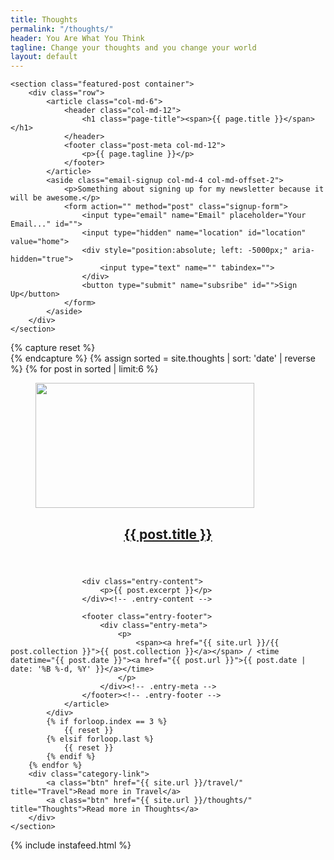 ```yaml
---
title: Thoughts
permalink: "/thoughts/"
header: You Are What You Think
tagline: Change your thoughts and you change your world
layout: default
---
```


    <section class="featured-post container">
        <div class="row">
            <article class="col-md-6">
                <header class="col-md-12">
                    <h1 class="page-title"><span>{{ page.title }}</span></h1>
                </header>
                <footer class="post-meta col-md-12">
                    <p>{{ page.tagline }}</p>
                </footer>
            </article>
            <aside class="email-signup col-md-4 col-md-offset-2">
                <p>Something about signing up for my newsletter because it will be awesome.</p>
                <form action="" method="post" class="signup-form">
                    <input type="email" name="Email" placeholder="Your Email..." id="">
                    <input type="hidden" name="location" id="location" value="home">
                    <div style="position:absolute; left: -5000px;" aria-hidden="true">
                        <input type="text" name="" tabindex="">
                    </div>
                    <button type="submit" name="subsribe" id="">Sign Up</button>
                </form>
            </aside>
        </div>
    </section>
</header>
<main class="container" id="" role="main">
    <section class="row" id="posts-row">
        {% capture reset %}<div class="reset"></div>{% endcapture %}
        {% assign sorted = site.thoughts | sort: 'date' | reverse %}
        {% for post in sorted | limit:6 %}
            <div class="col-md-4">
                <article id="" class="">
                    <figure class="entry-image">
                        <a href="{{ post.url }}">
                            <img src="{{ site.dropbox }}/photos/{{ post.featured-image }}" class="img-responsive size-posts-thumb" width="350px" height="200px">
                        </a>
                    </figure>
                    <header class="entry-header">
                        <h2 class="entry-title">
                            <a href="{{ post.url }}" rel="bookmark">{{ post.title }}</a>
                        </h2>
                    </header><!-- .entry-header -->

                    <div class="entry-content">
                        <p>{{ post.excerpt }}</p>
                    </div><!-- .entry-content -->

                    <footer class="entry-footer">
                        <div class="entry-meta">
                            <p>
                                <span><a href="{{ site.url }}/{{ post.collection }}">{{ post.collection }}</a></span> / <time datetime="{{ post.date }}"><a href="{{ post.url }}">{{ post.date | date: '%B %-d, %Y' }}</a></time>
                            </p>
                        </div><!-- .entry-meta -->
                    </footer><!-- .entry-footer -->
                </article>
            </div>
            {% if forloop.index == 3 %}
                {{ reset }}
            {% elsif forloop.last %}
                {{ reset }}
            {% endif %}
        {% endfor %}
        <div class="category-link">
            <a class="btn" href="{{ site.url }}/travel/" title="Travel">Read more in Travel</a>
            <a class="btn" href="{{ site.url }}/thoughts/" title="Thoughts">Read more in Thoughts</a>
        </div>
    </section>
</main>
<section class="instagram">
    {% include instafeed.html %}
</section>